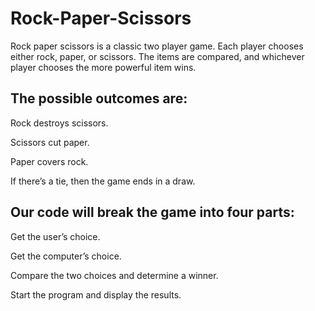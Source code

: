 # Rock-Paper-Scissors

Rock paper scissors is a classic two player game. Each player chooses either rock, paper, or scissors. The items are compared, and whichever player chooses the more powerful item wins.

## The possible outcomes are:

Rock destroys scissors.

Scissors cut paper.

Paper covers rock.

If there’s a tie, then the game ends in a draw.


## Our code will break the game into four parts:

Get the user’s choice.

Get the computer’s choice.

Compare the two choices and determine a winner.

Start the program and display the results.
